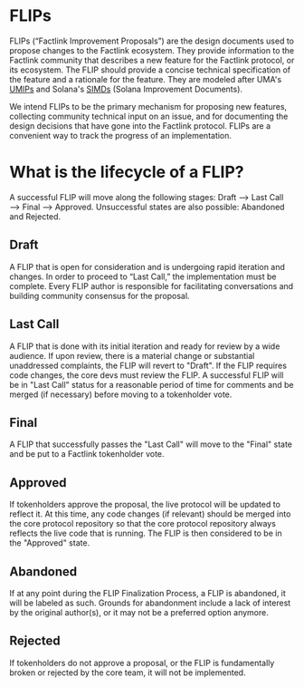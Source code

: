 # FLIPs

FLIPs (“Factlink Improvement Proposals”) are the design documents used to propose changes to the Factlink ecosystem.
They provide information to the Factlink community that describes a new feature for the Factlink protocol, or its ecosystem.
The FLIP should provide a concise technical specification of the feature and a rationale for the feature.
They are modeled after UMA's [UMIPs](https://github.com/UMAprotocol/UMIPs/blob/master/README.md) and Solana's [SIMDs](https://github.com/solana-foundation/solana-improvement-documents) (Solana Improvement Documents).

We intend FLIPs to be the primary mechanism for proposing new features, collecting community technical input on an issue, and for documenting the design decisions that have gone into the Factlink protocol.
FLIPs are a convenient way to track the progress of an implementation.

# What is the lifecycle of a FLIP?

A successful FLIP will move along the following stages: Draft ⟶ Last Call ⟶ Final ⟶ Approved.
Unsuccessful states are also possible: Abandoned and Rejected.

## Draft

A FLIP that is open for consideration and is undergoing rapid iteration and changes.
In order to proceed to “Last Call,” the implementation must be complete.
Every FLIP author is responsible for facilitating conversations and building community consensus for the proposal.

## Last Call

A FLIP that is done with its initial iteration and ready for review by a wide audience.
If upon review, there is a material change or substantial unaddressed complaints, the FLIP will revert to "Draft".
If the FLIP requires code changes, the core devs must review the FLIP.
A successful FLIP will be in "Last Call" status for a reasonable period of time for comments and be merged (if necessary) before moving to a tokenholder vote.

## Final

A FLIP that successfully passes the "Last Call" will move to the "Final" state and be put to a Factlink tokenholder vote.

## Approved

If tokenholders approve the proposal, the live protocol will be updated to reflect it.
At this time, any code changes (if relevant) should be merged into the core protocol repository so that the core protocol repository always reflects the live code that is running.
The FLIP is then considered to be in the "Approved" state.

## Abandoned

If at any point during the FLIP Finalization Process, a FLIP is abandoned, it will be labeled as such.
Grounds for abandonment include a lack of interest by the original author(s), or it may not be a preferred option anymore.

## Rejected

If tokenholders do not approve a proposal, or the FLIP is fundamentally broken or rejected by the core team, it will not be implemented.
